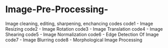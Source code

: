 # Image-Pre-Processing-
Image cleaning, editing, sharpening, enchancing codes
code1 - Image Resizing
code2 - Image Rotation
code3 - Image Translation
code4 - Image Shearing
code5 - Image Normalization
code6 - Edge Detection Of Image
code7 - Image Blurring
code8 - Morphological Image Processing








